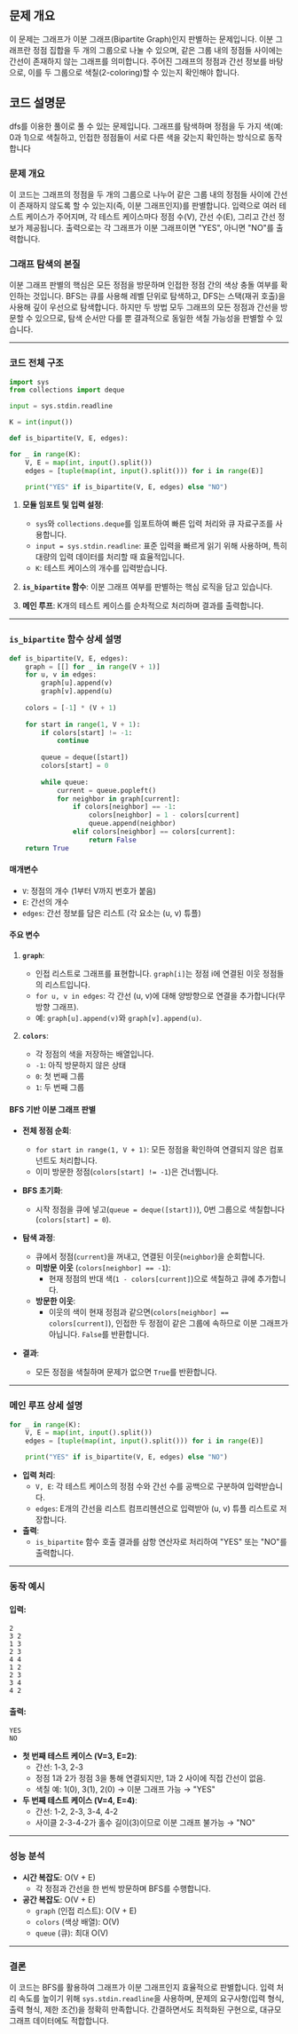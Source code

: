 ## 문제 개요
이 문제는 그래프가 이분 그래프(Bipartite Graph)인지 판별하는 문제입니다. 이분 그래프란 정점 집합을 두 개의 그룹으로 나눌 수 있으며, 같은 그룹 내의 정점들 사이에는 간선이 존재하지 않는 그래프를 의미합니다. 주어진 그래프의 정점과 간선 정보를 바탕으로, 이를 두 그룹으로 색칠(2-coloring)할 수 있는지 확인해야 합니다.

## 코드 설명문
dfs를 이용한 풀이로 풀 수 있는 문제입니다.
그래프를 탐색하며 정점을 두 가지 색(예: 0과 1)으로 색칠하고, 인접한 정점들이 서로 다른 색을 갖는지 확인하는 방식으로 동작합니다

### 문제 개요
이 코드는 그래프의 정점을 두 개의 그룹으로 나누어 같은 그룹 내의 정점들 사이에 간선이 존재하지 않도록 할 수 있는지(즉, 이분 그래프인지)를 판별합니다. 입력으로 여러 테스트 케이스가 주어지며, 각 테스트 케이스마다 정점 수(V), 간선 수(E), 그리고 간선 정보가 제공됩니다. 출력으로는 각 그래프가 이분 그래프이면 "YES", 아니면 "NO"를 출력합니다.

### 그래프 탐색의 본질
이분 그래프 판별의 핵심은 모든 정점을 방문하며 인접한 정점 간의 색상 충돌 여부를 확인하는 것입니다.
BFS는 큐를 사용해 레벨 단위로 탐색하고, DFS는 스택(재귀 호출)을 사용해 깊이 우선으로 탐색합니다. 하지만 두 방법 모두 그래프의 모든 정점과 간선을 방문할 수 있으므로, 탐색 순서만 다를 뿐 결과적으로 동일한 색칠 가능성을 판별할 수 있습니다.

---

### 코드 전체 구조
```python
import sys
from collections import deque

input = sys.stdin.readline  

K = int(input())  

def is_bipartite(V, E, edges):

for _ in range(K):
    V, E = map(int, input().split())
    edges = [tuple(map(int, input().split())) for i in range(E)]  

    print("YES" if is_bipartite(V, E, edges) else "NO")
```

1. **모듈 임포트 및 입력 설정**:
   - `sys`와 `collections.deque`를 임포트하여 빠른 입력 처리와 큐 자료구조를 사용합니다.
   - `input = sys.stdin.readline`: 표준 입력을 빠르게 읽기 위해 사용하며, 특히 대량의 입력 데이터를 처리할 때 효율적입니다.
   - `K`: 테스트 케이스의 개수를 입력받습니다.

2. **`is_bipartite` 함수**: 이분 그래프 여부를 판별하는 핵심 로직을 담고 있습니다.
3. **메인 루프**: K개의 테스트 케이스를 순차적으로 처리하며 결과를 출력합니다.

---

### `is_bipartite` 함수 상세 설명
```python
def is_bipartite(V, E, edges):
    graph = [[] for _ in range(V + 1)]
    for u, v in edges:
        graph[u].append(v)
        graph[v].append(u)
    
    colors = [-1] * (V + 1)
    
    for start in range(1, V + 1):
        if colors[start] != -1:
            continue
            
        queue = deque([start])
        colors[start] = 0
        
        while queue:
            current = queue.popleft()
            for neighbor in graph[current]:
                if colors[neighbor] == -1:
                    colors[neighbor] = 1 - colors[current]
                    queue.append(neighbor)
                elif colors[neighbor] == colors[current]:
                    return False
    return True
```

#### 매개변수
- `V`: 정점의 개수 (1부터 V까지 번호가 붙음)
- `E`: 간선의 개수
- `edges`: 간선 정보를 담은 리스트 (각 요소는 (u, v) 튜플)

#### 주요 변수
1. **`graph`**:
   - 인접 리스트로 그래프를 표현합니다. `graph[i]`는 정점 i에 연결된 이웃 정점들의 리스트입니다.
   - `for u, v in edges`: 각 간선 (u, v)에 대해 양방향으로 연결을 추가합니다(무방향 그래프).
   - 예: `graph[u].append(v)`와 `graph[v].append(u)`.

2. **`colors`**:
   - 각 정점의 색을 저장하는 배열입니다.
   - `-1`: 아직 방문하지 않은 상태
   - `0`: 첫 번째 그룹
   - `1`: 두 번째 그룹

#### BFS 기반 이분 그래프 판별
- **전체 정점 순회**:
  - `for start in range(1, V + 1)`: 모든 정점을 확인하여 연결되지 않은 컴포넌트도 처리합니다.
  - 이미 방문한 정점(`colors[start] != -1`)은 건너뜁니다.

- **BFS 초기화**:
  - 시작 정점을 큐에 넣고(`queue = deque([start])`), 0번 그룹으로 색칠합니다(`colors[start] = 0`).

- **탐색 과정**:
  - 큐에서 정점(`current`)을 꺼내고, 연결된 이웃(`neighbor`)을 순회합니다.
  - **미방문 이웃** (`colors[neighbor] == -1`):
    - 현재 정점의 반대 색(`1 - colors[current]`)으로 색칠하고 큐에 추가합니다.
  - **방문한 이웃**:
    - 이웃의 색이 현재 정점과 같으면(`colors[neighbor] == colors[current]`), 인접한 두 정점이 같은 그룹에 속하므로 이분 그래프가 아닙니다. `False`를 반환합니다.

- **결과**:
  - 모든 정점을 색칠하며 문제가 없으면 `True`를 반환합니다.

---

### 메인 루프 상세 설명
```python
for _ in range(K):
    V, E = map(int, input().split())
    edges = [tuple(map(int, input().split())) for i in range(E)]  

    print("YES" if is_bipartite(V, E, edges) else "NO")
```
- **입력 처리**:
  - `V, E`: 각 테스트 케이스의 정점 수와 간선 수를 공백으로 구분하여 입력받습니다.
  - `edges`: E개의 간선을 리스트 컴프리헨션으로 입력받아 (u, v) 튜플 리스트로 저장합니다.
- **출력**:
  - `is_bipartite` 함수 호출 결과를 삼항 연산자로 처리하여 "YES" 또는 "NO"를 출력합니다.

---

### 동작 예시
#### 입력:
```
2
3 2
1 3
2 3
4 4
1 2
2 3
3 4
4 2
```
#### 출력:
```
YES
NO
```
- **첫 번째 테스트 케이스 (V=3, E=2)**:
  - 간선: 1-3, 2-3
  - 정점 1과 2가 정점 3을 통해 연결되지만, 1과 2 사이에 직접 간선이 없음.
  - 색칠 예: 1(0), 3(1), 2(0) → 이분 그래프 가능 → "YES"
- **두 번째 테스트 케이스 (V=4, E=4)**:
  - 간선: 1-2, 2-3, 3-4, 4-2
  - 사이클 2-3-4-2가 홀수 길이(3)이므로 이분 그래프 불가능 → "NO"

---

### 성능 분석
- **시간 복잡도**: O(V + E)
  - 각 정점과 간선을 한 번씩 방문하며 BFS를 수행합니다.
- **공간 복잡도**: O(V + E)
  - `graph` (인접 리스트): O(V + E)
  - `colors` (색상 배열): O(V)
  - `queue` (큐): 최대 O(V)

---

### 결론
이 코드는 BFS를 활용하여 그래프가 이분 그래프인지 효율적으로 판별합니다. 입력 처리 속도를 높이기 위해 `sys.stdin.readline`을 사용하며, 문제의 요구사항(입력 형식, 출력 형식, 제한 조건)을 정확히 만족합니다. 간결하면서도 최적화된 구현으로, 대규모 그래프 데이터에도 적합합니다.